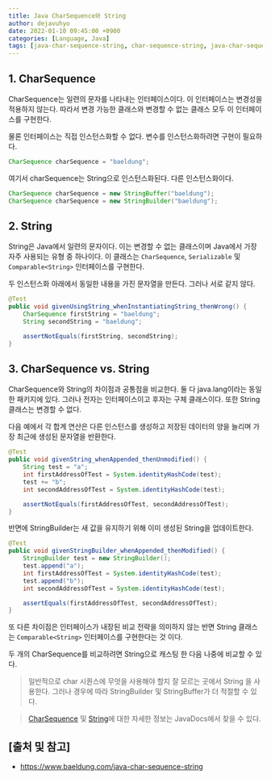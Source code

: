 ```yaml
---
title: Java CharSequence와 String
author: dejavuhyo
date: 2022-01-10 09:45:00 +0900
categories: [Language, Java]
tags: [java-char-sequence-string, char-sequence-string, java-char-sequence, java-string, 자바-char-sequence, 자바-string, 문자열]
---
```


## 1. CharSequence
CharSequence는 일련의 문자를 나타내는 인터페이스이다. 이 인터페이스는 변경성을 적용하지 않는다. 따라서 변경 가능한 클래스와 변경할 수 없는 클래스 모두 이 인터페이스를 구현한다.

물론 인터페이스는 직접 인스턴스화할 수 없다. 변수를 인스턴스화하려면 구현이 필요하다.

```java
CharSequence charSequence = "baeldung";
```

여기서 charSequence는 String으로 인스턴스화된다. 다른 인스턴스화이다.

```java
CharSequence charSequence = new StringBuffer("baeldung");
CharSequence charSequence = new StringBuilder("baeldung");
```

## 2. String
String은 Java에서 일련의 문자이다. 이는 변경할 수 없는 클래스이며 Java에서 가장 자주 사용되는 유형 중 하나이다. 이 클래스는 `CharSequence`, `Serializable` 및 `Comparable<String>` 인터페이스를 구현한다.

두 인스턴스화 아래에서 동일한 내용을 가진 문자열을 만든다. 그러나 서로 같지 않다.

```java
@Test
public void givenUsingString_whenInstantiatingString_thenWrong() {
    CharSequence firstString = "baeldung";
    String secondString = "baeldung";

    assertNotEquals(firstString, secondString);
}
```

## 3. CharSequence vs. String
CharSequence와 String의 차이점과 공통점을 비교한다. 둘 다 java.lang이라는 동일한 패키지에 있다. 그러나 전자는 인터페이스이고 후자는 구체 클래스이다. 또한 String 클래스는 변경할 수 없다.

다음 예에서 각 합계 연산은 다른 인스턴스를 생성하고 저장된 데이터의 양을 늘리며 가장 최근에 생성된 문자열을 반환한다.

```java
@Test
public void givenString_whenAppended_thenUnmodified() {
    String test = "a";
    int firstAddressOfTest = System.identityHashCode(test);
    test += "b";
    int secondAddressOfTest = System.identityHashCode(test);

    assertNotEquals(firstAddressOfTest, secondAddressOfTest);
}
```

반면에 StringBuilder는 새 값을 유지하기 위해 이미 생성된 String을 업데이트한다.

```java
@Test
public void givenStringBuilder_whenAppended_thenModified() {
    StringBuilder test = new StringBuilder();
    test.append("a");
    int firstAddressOfTest = System.identityHashCode(test);
    test.append("b");
    int secondAddressOfTest = System.identityHashCode(test);

    assertEquals(firstAddressOfTest, secondAddressOfTest);
}
```

또 다른 차이점은 인터페이스가 내장된 비교 전략을 의미하지 않는 반면 String 클래스는 `Comparable<String>` 인터페이스를 구현한다는 것 이다.

두 개의 CharSequence를 비교하려면 String으로 캐스팅 한 다음 나중에 비교할 수 있다.

> 일반적으로 char 시퀀스에 무엇을 사용해야 할지 잘 모르는 곳에서 String 을 사용한다. 그러나 경우에 따라 StringBuilder 및 StringBuffer가 더 적절할 수 있다.

> [CharSequence](https://docs.oracle.com/en/java/javase/11/docs/api/java.base/java/lang/CharSequence.html) 및 [String](https://docs.oracle.com/en/java/javase/11/docs/api/java.base/java/lang/String.html)에 대한 자세한 정보는 JavaDocs에서 찾을 수 있다.

## [출처 및 참고]
* <https://www.baeldung.com/java-char-sequence-string>
